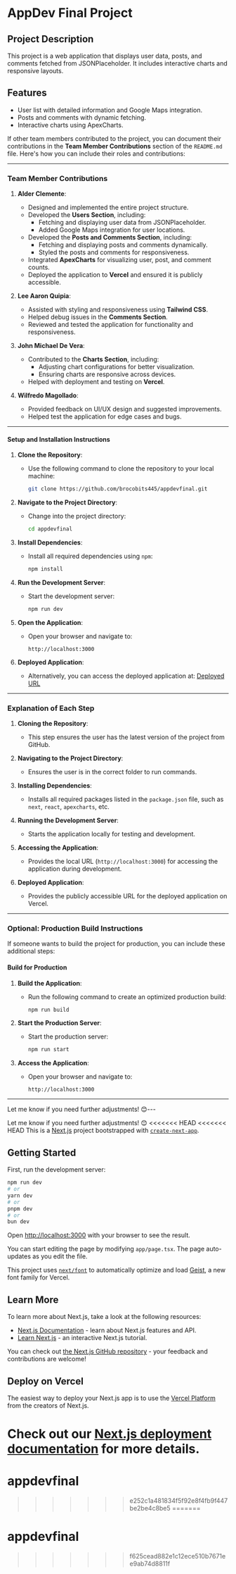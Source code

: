 # AppDev Final Project

## Project Description
This project is a web application that displays user data, posts, and comments fetched from JSONPlaceholder. It includes interactive charts and responsive layouts.

## Features
- User list with detailed information and Google Maps integration.
- Posts and comments with dynamic fetching.
- Interactive charts using ApexCharts.
  
If other team members contributed to the project, you can document their contributions in the **Team Member Contributions** section of the `README.md` file. Here's how you can include their roles and contributions:

---

### **Team Member Contributions**
1. **Alder Clemente**:
   - Designed and implemented the entire project structure.
   - Developed the **Users Section**, including:
     - Fetching and displaying user data from JSONPlaceholder.
     - Added Google Maps integration for user locations.
   - Developed the **Posts and Comments Section**, including:
     - Fetching and displaying posts and comments dynamically.
     - Styled the posts and comments for responsiveness.
   - Integrated **ApexCharts** for visualizing user, post, and comment counts.
   - Deployed the application to **Vercel** and ensured it is publicly accessible.

2. **Lee Aaron Quipia**:
   - Assisted with styling and responsiveness using **Tailwind CSS**.
   - Helped debug issues in the **Comments Section**.
   - Reviewed and tested the application for functionality and responsiveness.

3. **John Michael De Vera**:
   - Contributed to the **Charts Section**, including:
     - Adjusting chart configurations for better visualization.
     - Ensuring charts are responsive across devices.
   - Helped with deployment and testing on **Vercel**.

4. **Wilfredo Magollado**:
   - Provided feedback on UI/UX design and suggested improvements.
   - Helped test the application for edge cases and bugs.

---


#### **Setup and Installation Instructions**
1. **Clone the Repository**:
   - Use the following command to clone the repository to your local machine:
     ```bash
     git clone https://github.com/brocobits445/appdevfinal.git
     ```

2. **Navigate to the Project Directory**:
   - Change into the project directory:
     ```bash
     cd appdevfinal
     ```

3. **Install Dependencies**:
   - Install all required dependencies using `npm`:
     ```bash
     npm install
     ```

4. **Run the Development Server**:
   - Start the development server:
     ```bash
     npm run dev
     ```

5. **Open the Application**:
   - Open your browser and navigate to:
     ```
     http://localhost:3000
     ```

6. **Deployed Application**:
   - Alternatively, you can access the deployed application at:
     [Deployed URL](https://final-project-mu-wheat.vercel.app)

---

### **Explanation of Each Step**
1. **Cloning the Repository**:
   - This step ensures the user has the latest version of the project from GitHub.

2. **Navigating to the Project Directory**:
   - Ensures the user is in the correct folder to run commands.

3. **Installing Dependencies**:
   - Installs all required packages listed in the `package.json` file, such as `next`, `react`, `apexcharts`, etc.

4. **Running the Development Server**:
   - Starts the application locally for testing and development.

5. **Accessing the Application**:
   - Provides the local URL (`http://localhost:3000`) for accessing the application during development.

6. **Deployed Application**:
   - Provides the publicly accessible URL for the deployed application on Vercel.

---

### **Optional: Production Build Instructions**
If someone wants to build the project for production, you can include these additional steps:

#### **Build for Production**
1. **Build the Application**:
   - Run the following command to create an optimized production build:
     ```bash
     npm run build
     ```

2. **Start the Production Server**:
   - Start the production server:
     ```bash
     npm run start
     ```

3. **Access the Application**:
   - Open your browser and navigate to:
     ```
     http://localhost:3000
     ```

---

Let me know if you need further adjustments! 😊---

Let me know if you need further adjustments! 😊
<<<<<<< HEAD
<<<<<<< HEAD
This is a [Next.js](https://nextjs.org) project bootstrapped with [`create-next-app`](https://nextjs.org/docs/app/api-reference/cli/create-next-app).

## Getting Started

First, run the development server:

```bash
npm run dev
# or
yarn dev
# or
pnpm dev
# or
bun dev
```

Open [http://localhost:3000](http://localhost:3000) with your browser to see the result.

You can start editing the page by modifying `app/page.tsx`. The page auto-updates as you edit the file.

This project uses [`next/font`](https://nextjs.org/docs/app/building-your-application/optimizing/fonts) to automatically optimize and load [Geist](https://vercel.com/font), a new font family for Vercel.

## Learn More

To learn more about Next.js, take a look at the following resources:

- [Next.js Documentation](https://nextjs.org/docs) - learn about Next.js features and API.
- [Learn Next.js](https://nextjs.org/learn) - an interactive Next.js tutorial.

You can check out [the Next.js GitHub repository](https://github.com/vercel/next.js) - your feedback and contributions are welcome!

## Deploy on Vercel

The easiest way to deploy your Next.js app is to use the [Vercel Platform](https://vercel.com/new?utm_medium=default-template&filter=next.js&utm_source=create-next-app&utm_campaign=create-next-app-readme) from the creators of Next.js.

Check out our [Next.js deployment documentation](https://nextjs.org/docs/app/building-your-application/deploying) for more details.
=======
# appdevfinal
>>>>>>> e252c1a481834f5f92e8f4fb9f447be2be4c8be5
=======
# appdevfinal
>>>>>>> f625cead882e1c12ece510b7671ee9ab74d8811f
